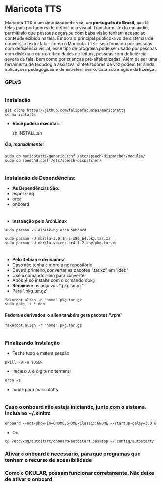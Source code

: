 # Maricota TTS

Maricota TTS é um sintetizador de voz, em **português do Brasil**, que lê telas para portadores de deficiência visual. Transforma texto em áudio, permitindo que pessoas cegas ou com baixa visão tenham acesso ao conteúdo exibido na tela. Embora o principal público-alvo de sistemas de conversão texto-fala – como o Maricota TTS – seja formado por pessoas com deficiência visual, esse tipo de programa pode ser usado por pessoas com dislexia e outras dificuldades de leitura, pessoas com deficiência severa de fala, bem como por crianças pré-alfabetizadas. Além de ser uma ferramenta de tecnologia assistiva, sintetizadores de voz podem ter ainda aplicações pedagógicas e de entretenimento.
Está sob a égide da **licença**:
### GPLv3

#
### Instalação

    git clone https://github.com/felipefacundes/maricotatts
    cd maricotatts
    
 - **Você poderá executar:**
 
    sh INSTALL.sh
    
##### Ou, manualmente:

    sudo cp maricotatts-generic.conf /etc/speech-dispatcher/modules/
    sudo cp speechd.conf /etc/speech-dispatcher/
    
#
### Instalação de Dependências:

 - **As Dependências São:**
 - espeak-ng
 - orca
 - onboard

# 
 - **Instalação pelo ArchLinux**
```
sudo pacman -S espeak-ng orca onboard
```
```
sudo pacman -U mbrola-3.0.1h-5-x86_64.pkg.tar.xz
sudo pacman -U mbrola-voices-br4-1-2-any.pkg.tar.xz
```
#
 - **Pelo Debian e derivados:**
 - Caso não tenha o mbrola no repositório.
 - Deverá primeiro, converter os pacotes ".tar.xz" em ".deb"
 - Use o comando alien para converter
 - Após, é só instalar com o comando dpkg
 - **Renomeie** os arquivos ".pkg.tar.xz"
 - Para ".pkg.tar.gz"

```
fakeroot alien -d "nome".pkg.tar.gz
sudo dpkg -i *.deb
```

#### Fedora e derivados: o alien também gera pacotes ".rpm"

    fakeroot alien -r "nome".pkg.tar.gz

#
### Finalizando Instalação

 - Feche tudo e mate a sessão
```
pkill -9 -u $USER
```
 - Inicie o X e digite no terminal
```
orca -s
```
 - mude para maricotatts

#
### Caso o onboard não esteja iniciando, junto com o sistema. Inclua no ~/.xinitrc

    onboard --not-show-in=GNOME,GNOME-Classic:GNOME --startup-delay=3.0 &
    
 - Ou
 
``` 
cp /etc/xdg/autostart/onboard-autostart.desktop ~/.config/autostart/
```
### Ativar o onboard é necessário, para que programas que tenham o recurso de acessibilidade ###
### Como o OKULAR, possam funcionar corretamente. Não deixe de ativar o onboard ###
